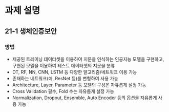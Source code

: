 # 과제 설명

## 21-1 생체인증보안

### 방법

- 제공된 트레이닝 데이터셋을 이용하여 지문을 인식하는 인공지능 모델을 구현하고, 구현된 모델을 이용하여 테스트 데이터셋의 지문을 분류
- DT, RF, NN, CNN, LSTM 등 다양한 알고리즘/네트워크 이용 가능
- 존재하는 네트워크(예, ResNet 등)를 변형하여 사용 가능
- Architecture, Layer, Parameter 등 모델의 구성은 자유롭게 설정 가능
- Cross Validation 필수, Fold 수는 자유롭게 설정 가능
- Normalization, Dropout, Ensemble, Auto Encoder 등의 옵션을 자유롭게 사용 가능
